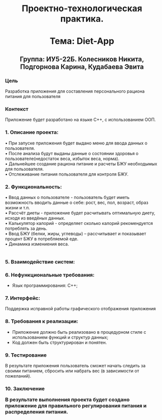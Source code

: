 <h1 align="center"> Проектно-технологическая практика.</h1>
<h1 align="center"> Тема: Diet-App </h1>
<h2 align="center">Группа: ИУ5-22Б. Колесников Никита, Подгорнова Карина, Кудабаева Эвита</h2>

### Цель

Разработка приложения для составления персонального рациона питания для пользователя

### Контекст

Приложение будет разработано на языке C++, c использованием ООП.

<h3>1.	Описание проекта:</h3>
•	При запуске приложения будет выдано меню для ввода данных о пользователя.</br>
• После анализа будут выданы данные о состоянии здоровья о пользователе(недостаток веса, избыток веса, норма).</br>
• Дальнейшее создание рациона питание и расчеты БЖУ необходымых для пользователя.</br>
• Отслеживание питания пользователя для контроля БЖУ.</br>
  
<h3>2.	Функциональность:</h3>
•	Ввод данных о пользователе - пользователь будет иметь возможность вводить данные о себе: рост, вес, пол, возраст, образ жизни и т.п.</br>
• Рассчёт диеты </b> - приложение будет расчитывать оптимальную диету, исходя из введёных данных.</br>
•	Калькулятор калорий </b> - определяет сколько калорий рекомендуется потреблять за день.</br>
•	Ввод БЖУ (белки, жиры, углеводы)</b> – рассчитывает и показывает процент БЖУ в потребляемой еде.</br>
•	Динамика измениения веса.</br></br>


<h3>5. Взаимодействие систем:</h3>

   
<h3>6. Нефункциональные требования:</h3>

- Язык программирования: C++;

<h3>7. Интерфейс:</h3>

Поддержка исправной работы графического отображения приложения

<h3>8. Требования к реализации:</h3>

- Приложение должно быть реализовано в процедурном стиле с использованием функций и структур данных;
- Код должен быть структурирован и понятен.

<h3>9. Тестирование</h3>

В результате приложения пользователь сможет начать следить за своими питанием, сбросить или набрать вес (в зависимости от пожеланий).
<h3>10. Заключение

В результате выполнения проекта будет создано приложение для правильного регулирования питания и распределения питания.
